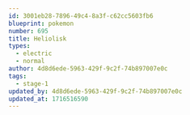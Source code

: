 ```yaml
---
id: 3001eb28-7896-49c4-8a3f-c62cc5603fb6
blueprint: pokemon
number: 695
title: Heliolisk
types:
  - electric
  - normal
author: 4d8d6ede-5963-429f-9c2f-74b897007e0c
tags:
  - stage-1
updated_by: 4d8d6ede-5963-429f-9c2f-74b897007e0c
updated_at: 1716516590
---
```

